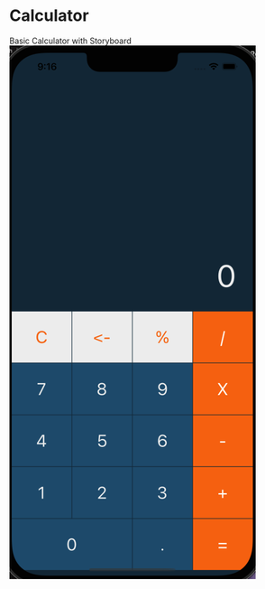 # Calculator
 Basic Calculator with Storyboard
![alt text](https://github.com/akinaksoy/Calculator/blob/main/AppImage.png?raw=true)
